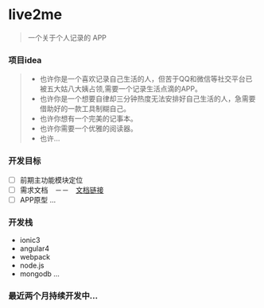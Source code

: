 # live2me 
> 一个关于个人记录的 APP

### 项目idea

> * 也许你是一个喜欢记录自己生活的人，但苦于QQ和微信等社交平台已被五大姑八大姨占领,需要一个记录生活点滴的APP。
> * 也许你是一个想要自律却三分钟热度无法安排好自己生活的人，急需要借助好的一款工具制糊自己。
> * 也许你想有一个完美的记事本。
> * 也许你需要一个优雅的阅读器。
> * 也许...

### 开发目标

- [ ] 前期主功能模块定位
- [ ] 需求文档　－－　[文档链接](https://luoshilu.gitbooks.io/live2me-demand/content/)
- [ ] APP原型
...

### 开发栈

* ionic3
* angular4
* webpack
* node.js
* mongodb
...


### 最近两个月持续开发中...
